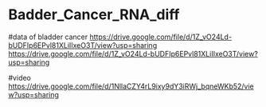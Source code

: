 # Badder_Cancer_RNA_diff

#data of bladder cancer
https://drive.google.com/file/d/1Z_vO24Ld-bUDFIp6EPvl81XLiIIxeO3T/view?usp=sharing
https://drive.google.com/file/d/1Z_vO24Ld-bUDFIp6EPvl81XLiIIxeO3T/view?usp=sharing
 

#video
https://drive.google.com/file/d/1NllaCZY4rL9ixy9dY3iRWj_bqneWKb52/view?usp=sharing

